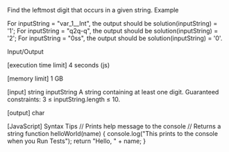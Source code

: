 Find the leftmost digit that occurs in a given string.
Example

For inputString = "var_1__Int", the output should be
solution(inputString) = '1';
For inputString = "q2q-q", the output should be
solution(inputString) = '2';
For inputString = "0ss", the output should be
solution(inputString) = '0'.

Input/Output


[execution time limit] 4 seconds (js)


[memory limit] 1 GB


[input] string inputString
A string containing at least one digit.
Guaranteed constraints:
3 ≤ inputString.length ≤ 10.


[output] char


[JavaScript] Syntax Tips
// Prints help message to the console
// Returns a string
function helloWorld(name) {
    console.log("This prints to the console when you Run Tests");
    return "Hello, " + name;
}


